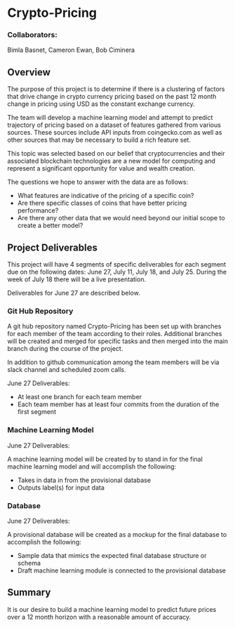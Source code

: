 # Crypto-Pricing

###  Collaborators:  
Bimla Basnet,
Cameron Ewan,
Bob Ciminera


## Overview

The purpose of this project is to determine if there is a clustering of factors that drive change in crypto currency pricing based on the past 12 month change in pricing using USD as the constant exchange currency.

 The team will develop a machine learning model and attempt to predict trajectory of pricing based on a dataset of features gathered from various sources.  These sources include API inputs from coingecko.com as well as other sources that may be necessary to build a rich feature set.

This topic was selected based on our belief that cryptocurrencies and their associated blockchain technologies are a new model for computing and represent a significant opportunity for value and wealth creation.  

The questions we hope to answer with the data are as follows:

- What features are indicative of the pricing of a specific coin?
- Are there specific classes of coins that have better pricing performance?
- Are there any other data that we would need beyond our initial scope to create a better model?

## Project Deliverables

This project will have 4 segments of specific deliverables for each segment due on the following dates: June 27, July 11, July 18, and July 25.  During the week of July 18 there will be a live presentation.

Deliverables for June 27 are described below.

### Git Hub Repository

A git hub repository named Crypto-Pricing has been set up with branches for each member of the team according to their roles.  Additional branches will be created and merged for specific tasks and then merged into the main branch during the course of the project.

In addition to github communication among the team members will be via slack channel and scheduled zoom calls.

June 27 Deliverables:
- At least one branch for each team member
- Each team member has at least four commits from the duration of the first segment

### Machine Learning Model

June 27 Deliverables:

A machine learning model will be created by to stand in for the final machine learning model and will accomplish the following:
- Takes in data in from the provisional database
- Outputs label(s) for input data

### Database

June 27 Deliverables:

A provisional database will be created as a mockup for the final database to accomplish the following:
- Sample data that mimics the expected final database structure or schema
- Draft machine learning module is connected to the provisional database

## Summary

It is our desire to build a machine learning model to predict future prices over a 12 month horizon with a reasonable amount of accuracy.
